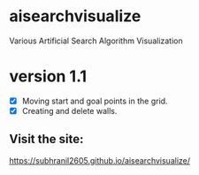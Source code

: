# aisearchvisualize
Various Artificial Search Algorithm Visualization

# version 1.1
* [x] Moving start and goal points in the grid.
* [x] Creating and delete walls.

## Visit the site:
https://subhranil2605.github.io/aisearchvisualize/

